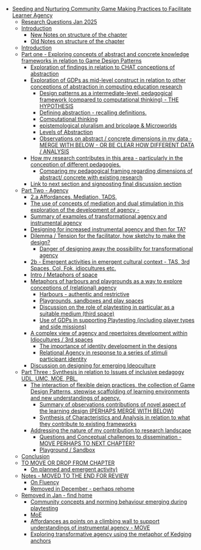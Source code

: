 -   [Seeding and Nurturing Community Game Making Practices to Facilitate
    Learner
    Agency](#seeding-and-nurturing-community-game-making-practices-to-facilitate-learner-agency)
    -   [Research Questions Jan 2025](#research-questions-jan-2025)
    -   [Introduction](#introduction)
        -   [New Notes on structure of the
            chapter](#new-notes-on-structure-of-the-chapter)
        -   [Old Notes on structure of the
            chapter](#old-notes-on-structure-of-the-chapter)
    -   [Introduction](#introduction-1)
    -   [Part one - Exploring concepts of abstract and concrete
        knowledge frameworks in relation to Game Design
        Patterns](#part-one---exploring-concepts-of-abstract-and-concrete-knowledge-frameworks-in-relation-to-game-design-patterns)
        -   [Exploration of findings in relation to CHAT conceptions of
            abstraction](#exploration-of-findings-in-relation-to-chat-conceptions-of-abstraction)
        -   [Exploration of GDPs as mid-level construct in relation to
            other conceptions of abstraction in computing education
            research](#exploration-of-gdps-as-mid-level-construct-in-relation-to-other-conceptions-of-abstraction-in-computing-education-research)
            -   [Design patterns as a intermediate-level, pedagogical
                framework (compared to computational thinking) - THE
                HYPOTHESIS](#design-patterns-as-a-intermediate-level-pedagogical-framework-compared-to-computational-thinking---the-hypothesis)
            -   [Defining abstraction - recalling
                definitions.](#defining-abstraction---recalling-definitions.)
            -   [Computational thinking](#computational-thinking)
            -   [epistemological pluralism and bricolage &
                Microworlds](#epistemological-pluralism-and-bricolage-microworlds)
            -   [Levels of Abstraction](#levels-of-abstraction)
            -   [Observations on abstract / concrete dimensions in my
                data - MERGE WITH BELOW - OR BE CLEAR HOW DIFFERENT DATA
                /
                ANALYSIS](#observations-on-abstract-concrete-dimensions-in-my-data---merge-with-below---or-be-clear-how-different-data-analysis)
        -   [How my research contributes in this area - particularly in
            the conception of different
            pedagogies.](#how-my-research-contributes-in-this-area---particularly-in-the-conception-of-different-pedagogies.)
            -   [Comparing my pedagogical framing regarding dimensions
                of abstract/ concrete with existing
                research](#comparing-my-pedagogical-framing-regarding-dimensions-of-abstract-concrete-with-existing-research)
        -   [Link to next section and signposting final discussion
            section](#link-to-next-section-and-signposting-final-discussion-section)
    -   [Part Two - Agency](#part-two---agency)
        -   [2.a Affordances, Mediation,
            TADS,](#a-affordances-mediation-tads)
        -   [The use of concepts of mediation and dual stimulation in
            this exploration of the development of agency
            -](#the-use-of-concepts-of-mediation-and-dual-stimulation-in-this-exploration-of-the-development-of-agency--)
        -   [Summary of examples of transformational agency and
            instrumental
            agency](#summary-of-examples-of-transformational-agency-and-instrumental-agency)
        -   [Designing for increased instrumental agency and then for
            TA?](#designing-for-increased-instrumental-agency-and-then-for-ta)
        -   [Dilemma / Tension for the facilitator, how sketchy to make
            the
            design?](#dilemma-tension-for-the-facilitator-how-sketchy-to-make-the-design)
            -   [Danger of designing away the possibility for
                transformational
                agency](#danger-of-designing-away-the-possibility-for-transformational-agency)
        -   [2b - Emergent activities in emergent cultural context -
            TAS, 3rd Spaces, Col, Fok, idiocultures
            etc.](#b---emergent-activities-in-emergent-cultural-context---tas-3rd-spaces-col-fok-idiocultures-etc.)
        -   [Intro / Metaphors of space](#intro-metaphors-of-space)
        -   [Metaphors of harbours and playgrounds as a way to explore
            conceptions of (relational)
            agency](#metaphors-of-harbours-and-playgrounds-as-a-way-to-explore-conceptions-of-relational-agency)
            -   [Harbours - authentic and
                restrictive](#harbours---authentic-and-restrictive)
            -   [Playgrounds, sandboxes and play
                spaces](#playgrounds-sandboxes-and-play-spaces)
            -   [Discussion on the role of playtesting in particular as
                a suitable medium (third
                space)](#discussion-on-the-role-of-playtesting-in-particular-as-a-suitable-medium-third-space)
            -   [Use of GDPs in supporting Playtesting (including player
                types and side
                missions)](#use-of-gdps-in-supporting-playtesting-including-player-types-and-side-missions)
        -   [A complex view of agency and repertoires development within
            Idiocultures / 3rd
            spaces](#a-complex-view-of-agency-and-repertoires-development-within-idiocultures-3rd-spaces)
            -   [The importance of identity development in the
                designs](#the-importance-of-identity-development-in-the-designs)
            -   [Relational Agency in response to a series of stimuli
                participant
                identity](#relational-agency-in-response-to-a-series-of-stimuli-participant-identity)
        -   [Discussion on designing for emerging
            Ideoculture](#discussion-on-designing-for-emerging-ideoculture)
    -   [Part Three : Synthesis in relation to Issues of inclusive
        pedagogy UDL, UMC, MOE,
        PBL.](#part-three-synthesis-in-relation-to-issues-of-inclusive-pedagogy-udl-umc-moe-pbl.)
        -   [The interaction of flexible deign practices, the collection
            of Game Design Patterns, stepwise scaffolding of learning
            environments and new understandings of
            agency.](#the-interaction-of-flexible-deign-practices-the-collection-of-game-design-patterns-stepwise-scaffolding-of-learning-environments-and-new-understandings-of-agency.)
            -   [Summary of observations contributions of novel aspect
                of the learning design (PERHAPS MERGE WITH
                BELOW)](#summary-of-observations-contributions-of-novel-aspect-of-the-learning-design-perhaps-merge-with-below)
            -   [Synthesis of Characteristics and Analysis in relation
                to what they contribute to existing
                frameworks](#synthesis-of-characteristics-and-analysis-in-relation-to-what-they-contribute-to-existing-frameworks)
        -   [Addressing the nature of my contribution to research
            landscape](#addressing-the-nature-of-my-contribution-to-research-landscape)
            -   [Questions and Conceptual challenges to dissemination -
                MOVE PERHAPS TO NEXT
                CHAPTER?](#questions-and-conceptual-challenges-to-dissemination---move-perhaps-to-next-chapter)
            -   [Playground / Sandbox](#playground-sandbox)
    -   [Conclusion](#conclusion)
    -   [TO MOVE OR DROP FROM CHAPTER](#to-move-or-drop-from-chapter)
        -   [On planned and emergent
            activity)](#on-planned-and-emergent-activity)
    -   [Notes - MOVED TO THE END FOR
        REVIEW](#notes---moved-to-the-end-for-review)
        -   [On Fluency](#on-fluency)
        -   [Removed in December - perhaps
            rehome](#removed-in-december---perhaps-rehome)
    -   [Removed in Jan - find home](#removed-in-jan---find-home)
        -   [Community concepts and norming behaviour emerging during
            playtesting](#community-concepts-and-norming-behaviour-emerging-during-playtesting)
        -   [MoE](#moe)
        -   [Affordances as points on a climbing wall to support
            understandings of instrumental agency -
            MOVE](#affordances-as-points-on-a-climbing-wall-to-support-understandings-of-instrumental-agency---move)
        -   [Exploring transformative agency using the metaphor of
            Kedging
            anchors](#exploring-transformative-agency-using-the-metaphor-of-kedging-anchors)
